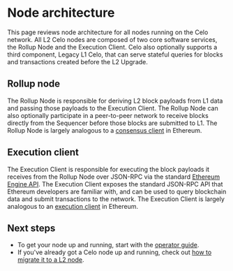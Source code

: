 # Node architecture

This page reviews node architecture for all nodes running on the Celo network. All L2 Celo nodes are composed of two core software services, the Rollup Node and the Execution Client. Celo also optionally supports a third component, Legacy L1 Celo, that can serve stateful queries for blocks and transactions created before the L2 Upgrade.

## Rollup node

The Rollup Node is responsible for deriving L2 block payloads from L1 data and passing those payloads to the Execution Client. The Rollup Node can also optionally participate in a peer-to-peer network to receive blocks directly from the Sequencer before those blocks are submitted to L1. The Rollup Node is largely analogous to a [consensus client](https://ethereum.org/en/developers/docs/nodes-and-clients/#what-are-nodes-and-clients) in Ethereum.

## Execution client

The Execution Client is responsible for executing the block payloads it receives from the Rollup Node over JSON-RPC via the standard [Ethereum Engine API](https://github.com/ethereum/execution-apis/blob/main/src/engine/common.md#engine-api----common-definitions). The Execution Client exposes the standard JSON-RPC API that Ethereum developers are familiar with, and can be used to query blockchain data and submit transactions to the network. The Execution Client is largely analogous to an [execution client](https://ethereum.org/en/developers/docs/nodes-and-clients/#what-are-nodes-and-clients) in Ethereum.

## Next steps

- To get your node up and running, start with the [operator guide](run-node.md).
- If you've already got a Celo node up and running, check out [how to migrate it to a L2 node](migrate-node.md).
